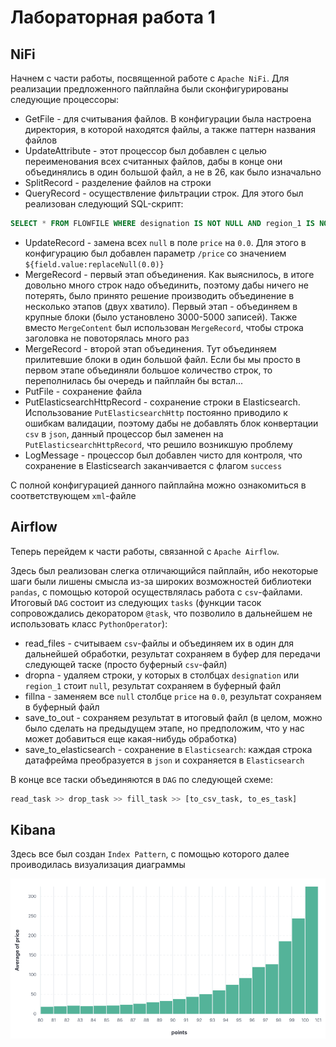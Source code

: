 # Лабораторная работа 1

## NiFi

Начнем с части работы, посвященной работе с `Apache NiFi`. Для реализации предложенного пайплайна были сконфигурированы следующие процессоры:
* GetFile - для считывания файлов. В конфигурации была настроена директория, в которой находятся файлы, а также паттерн названия файлов
* UpdateAttribute - этот процессор был добавлен с целью переименования всех считанных файлов, дабы в конце они объединялись в один большой файл, а не в 26, как было изначально
* SplitRecord - разделение файлов на строки
* QueryRecord - осуществление фильтрации строк. Для этого был реализован следующий SQL-скрипт: 
```sql
SELECT * FROM FLOWFILE WHERE designation IS NOT NULL AND region_1 IS NOT NULL
```
* UpdateRecord - замена всех `null` в поле `price` на `0.0`. Для этого в конфигурацию был добавлен параметр `/price` со значением `${field.value:replaceNull(0.0)}`
* MergeRecord - первый этап объединения. Как выяснилось, в итоге довольно много строк надо объединить, поэтому дабы ничего не потерять, было принято решение производить объединение в несколько этапов (двух хватило). Первый этап - объединяем в крупные блоки (было установлено 3000-5000 записей). Также вместо `MergeContent` был использован `MergeRecord`, чтобы строка заголовка не повоторялась много раз
* MergeRecord - второй этап объединения. Тут объединяем прилитевшие блоки в один большой файл. Если бы мы просто в первом этапе объединяли большое количество строк, то переполнилась бы очередь и пайплайн бы встал...
* PutFile - сохранение файла
* PutElasticsearchHttpRecord - сохранение строки в Elasticsearch. Использование `PutElasticsearchHttp` постоянно приводило к ошибкам валидации, поэтому дабы не добавлять блок конвертации `csv` в `json`, данный процессор был заменен на `PutElasticsearchHttpRecord`, что решило возникшую проблему
* LogMessage - процессор был добавлен чисто для контроля, что сохранение в Elasticsearch заканчивается с флагом `success`

С полной конфигурацией данного пайплайна можно ознакомиться в соответствующем `xml`-файле

## Airflow

Теперь перейдем к части работы, связанной с `Apache Airflow`.

Здесь был реализован слегка отличающийся пайплайн, ибо некоторые шаги были лишены смысла из-за широких возможностей библиотеки `pandas`, с помощью которой осуществлялась работа с `csv`-файлами. Итоговый `DAG` состоит из следующих `tasks` (функции тасок сопровождались декоратором `@task`, что позволило в дальнейшем не использовать класс `PythonOperator`):
* read_files - считываем `csv`-файлы и объединяем их в один для дальнейшей обработки, результат сохраняем в буфер для передачи следующей таске (просто буферный `csv`-файл)
* dropna - удаляем строки, у которых в столбцах `designation` или `region_1` стоит `null`, результат сохраняем в буферный файл
* fillna - заменяем все `null` столбце `price` на `0.0`, результат сохраняем в буферный файл
* save_to_out - сохраняем результат в итоговый файл (в целом, можно было сделать на предыдущем этапе, но предположим, что у нас может добавиться еще какая-нибудь обработка)
* save_to_elasticsearch - сохранение в `Elasticsearch`: каждая строка датафрейма преобразуется в `json` и сохраняется в `Elasticsearch`

В конце все таски объединяются в `DAG`  по следующей схеме:
```py
read_task >> drop_task >> fill_task >> [to_csv_task, to_es_task]
```

## Kibana

Здесь все был создан `Index Pattern`, с помощью которого далее проиводилась визуализация диаграммы

![Диаграмма из Kibana](diagram.png)